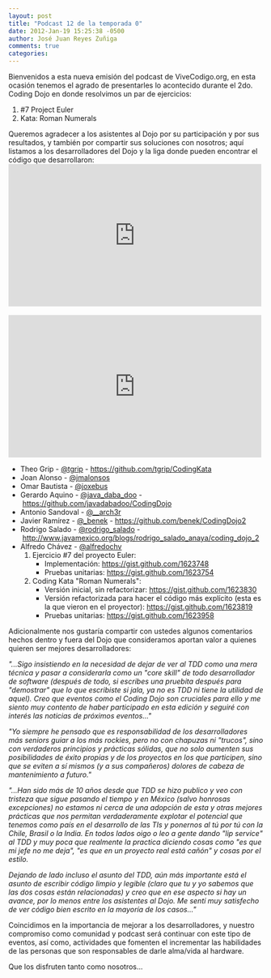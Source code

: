 ```yaml
---
layout: post
title: "Podcast 12 de la temporada 0"
date: 2012-Jan-19 15:25:38 -0500
author: José Juan Reyes Zuñiga
comments: true
categories: 
---
```


Bienvenidos a esta nueva emisión del podcast de ViveCodigo.org, en esta ocasión tenemos el agrado de presentarles lo acontecido durante el 2do. Coding Dojo en donde resolvimos un par de ejercicios:
<ol>
  <li>#7 Project Euler</li>
  <li>Kata: Roman Numerals</li>
</ol>
Queremos agradecer a los asistentes al Dojo por su participación y por sus resultados, y también por compartir sus soluciones con nosotros; aquí listamos a los desarrolladores del Dojo y la liga donde pueden encontrar el código que desarrollaron:

<iframe src="http://player.vimeo.com/video/35331361?color=ff9933" width="500" height="281" frameborder="0"></iframe>
<br/><br/>
<!-- more -->
<iframe src="http://player.vimeo.com/video/35698652?color=ff9933" width="500" height="281" frameborder="0"></iframe>

<ul>
  <li>Theo Grip - <a href="http://twitter.com/tgrip">@tgrip</a> - <a href="https://github.com/tgrip/CodingKata">https://github.com/tgrip/CodingKata</a></li>
  <li>Joan Alonso - <a href="http://twitter.com/jmalonsos">@jmalonsos</a></li>
  <li>Omar Bautista - <a href="http://twitter.com/joxebus">@joxebus</a></li>
  <li>Gerardo Aquino - <a href="http://twitter.com/java_daba_doo">@java_daba_doo</a> - <a href="https://github.com/javadabadoo/CodingDojo">https://github.com/javadabadoo/CodingDojo</a></li>
  <li>Antonio Sandoval - <a href="http://twitter.com/__arch3r">@__arch3r</a></li>
  <li>Javier Ramírez - <a href="http://twitter.com/_benek">@_benek</a> - <a href="https://github.com/benek/CodingDojo2">https://github.com/benek/CodingDojo2</a></li>
  <li>Rodrigo Salado - <a href="http://twitter.com/rodrigo_salado">@rodrigo_salado</a> - <a href="http://www.javamexico.org/blogs/rodrigo_salado_anaya/coding_dojo_2">http://www.javamexico.org/blogs/rodrigo_salado_anaya/coding_dojo_2</a></li>
  <li>Alfredo Chávez - <a href="http://twitter.com/alfredochv">@alfredochv</a>
<ol>
  <li>Ejercicio #7 del proyecto Euler:
<ul>
  <li>Implementación: <a href="https://gist.github.com/1623748">https://gist.github.com/1623748</a></li>
  <li>Pruebas unitarias: <a href="https://gist.github.com/1623754">https://gist.github.com/1623754</a></li>
</ul>
</li>
  <li>Coding Kata "Roman Numerals":
<ul>
  <li>Versión inicial, sin refactorizar: <a href="https://gist.github.com/1623830">https://gist.github.com/1623830</a></li>
  <li>Versión refactorizada para hacer el código más explícito (esta es la que vieron en el proyector): <a href="https://gist.github.com/1623819">https://gist.github.com/1623819</a></li>
  <li>Pruebas unitarias: <a href="https://gist.github.com/1623958">https://gist.github.com/1623958</a></li>
</ul>
</li>
</ol>
</li>
</ul>

Adicionalmente nos gustaría compartir con ustedes algunos comentarios hechos dentro y fuera del Dojo que consideramos aportan valor a quienes quieren ser mejores desarrolladores:

<em>"...Sigo insistiendo en la necesidad de dejar de ver al TDD como una mera técnica y pasar a considerarla como un "core skill" de todo desarrollador de software (después de todo, si escribes una pruebita *después* para "demostrar" que lo que escribiste si jala, ya no es TDD ni tiene la utilidad de aquel). Creo que eventos como el Coding Dojo son cruciales para ello y me siento muy contento de haber participado en esta edición y seguiré con interés las noticias de próximos eventos..."</em>

<em>"Yo siempre he pensado que es responsabilidad de los desarrolladores más seniors guiar a los más rockies, pero no con chapuzas ni "trucos", sino con verdaderos principios y prácticas sólidas, que no solo aumenten sus posibilidades de éxito propias y de los proyectos en los que participen, sino que se eviten a sí mismos (y a sus compañeros) dolores de cabeza de mantenimiento a futuro."</em>

<em>"...Han sido más de 10 años desde que TDD se hizo publico y veo con tristeza que sigue pasando el tiempo y en México (salvo honrosas excepciones) no estamos ni cerca de una adopción de esta y otras mejores prácticas que nos permitan verdaderamente explotar el potencial que tenemos como país en el desarrollo de las TIs y ponernos al tú por tú con la Chile, Brasil o la India. En todos lados oigo o leo a gente dando "lip service" al TDD y *muy* poca que realmente la practica diciendo cosas como "es que mi jefe no me deja", "es que en un proyecto real está cañón" y cosas por el estilo.</em>

<em>Dejando de lado incluso el asunto del TDD, aún más importante está el asunto de escribir código limpio y legible (claro que tu y yo sabemos que las dos cosas están relacionadas) y creo que en ese aspecto si hay un avance, por lo menos entre los asistentes al Dojo. Me sentí muy satisfecho de ver código bien escrito en la mayoría de los casos..."</em>

Coincidimos en la importancia de mejorar a los desarrolladores, y nuestro compromiso como comunidad y podcast será continuar con este tipo de eventos, así como, actividades que fomenten el incrementar las habilidades de las personas que son responsables de darle alma/vida al hardware.

Que los disfruten tanto como nosotros...